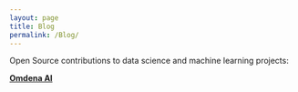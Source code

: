 ```yaml
---
layout: page
title: Blog
permalink: /Blog/
---
```


Open Source contributions to data science and machine learning projects:

 [**Omdena AI**](https://omdena.com)
